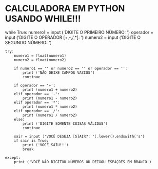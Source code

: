 # CALCULADORA EM PYTHON USANDO WHILE!!!
while True:
    numero1 = input ('DIGITE O PRIMEIRO NÚMERO:  ')
    operador = input ('DIGITE O OPERADOR [+,-,/,*]: ')
    numero2 = input ('DIGITE O SEGUNDO NÚMERO: ')

    try:
        numero1 = float(numero1)
        numero2 = float(numero2)

        if numero1 == '' or numero2 == '' or operador == '':
            print ('NÃO DEIXE CAMPOS VAZIOS')
            continue
        
        if operador == '+':
            print (numero1 + numero2)
        elif operador == '-':
            print (numero1 - numero2)
        elif operador == '*':
            print (numero1 * numero2)
        elif operador == '/':
            print (numero1 / numero2)
        else:
            print ('DIGITE SOMENTE COISAS VÁLIDAS')
            continue
  
        sair = input ('VOCÊ DESEJA [S]AIR?: ').lower().endswith('s')
        if sair is True:
            print ('VOCÊ SAIU!!')
            break
    
    except:
        print ('VOCÊ NÃO DIGITOU NÚMEROS OU DEIXOU ESPAÇOES EM BRANCO')
        

